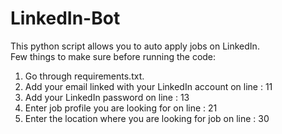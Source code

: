 # LinkedIn-Bot
This python script allows you to auto apply jobs on LinkedIn. </br>
Few things to make sure before running the code:
1) Go through requirements.txt.
2) Add your email linked with your LinkedIn account on line : 11
3) Add your LinkedIn password on line : 13
4) Enter job profile you are looking for on line : 21
5) Enter the location where you are looking for job on line : 30
